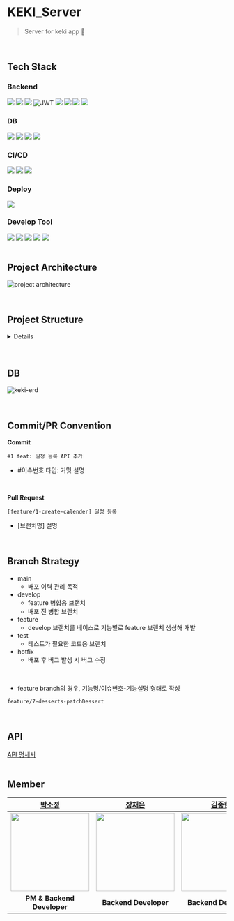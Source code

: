 # KEKI_Server
>  Server for keki app 🍰
<br>

## Tech Stack
### Backend
<img src="https://img.shields.io/badge/java-007396?style=for-the-badge&logo=java&logoColor=white"> <img src="https://img.shields.io/badge/springboot-6DB33F?style=for-the-badge&logo=springboot&logoColor=white"> <img src="https://img.shields.io/badge/spring security-6DB33F?style=for-the-badge&logo=springsecurity&logoColor=white"> ![JWT](https://img.shields.io/badge/JWT-black?style=for-the-badge&logo=JSON%20web%20tokens) <img src="https://img.shields.io/badge/spring data jpa-6DB33F?style=for-the-badge&logoColor=white"> <img src="https://img.shields.io/badge/querydsl-6DB33F?style=for-the-badge&logoColor=white"> <img src="https://img.shields.io/badge/hibernate-59666C?style=for-the-badge&logo=hibernate&logoColor=white"> <img src="https://img.shields.io/badge/gradle-02303A?style=for-the-badge&logo=gradle&logoColor=white"> 

### DB
<img src="https://img.shields.io/badge/amazon rds-527FFF?style=for-the-badge&logo=amazonrds&logoColor=white"> <img src="https://img.shields.io/badge/mysql-4479A1?style=for-the-badge&logo=mysql&logoColor=white"> <img src="https://img.shields.io/badge/jasypt-0769AD?style=for-the-badge&logoColor=white"> <img src="https://img.shields.io/badge/redis-DC382D?style=for-the-badge&logo=redis&logoColor=white"> 

### CI/CD
<img src="https://img.shields.io/badge/jenkins-D24939?style=for-the-badge&logo=jenkins&logoColor=white"> <img src="https://img.shields.io/badge/docker-2496ED?style=for-the-badge&logo=docker&logoColor=white"> <img src="https://img.shields.io/badge/docker hub-2496ED?style=for-the-badge&logo=docker&logoColor=white"> 

### Deploy
<img src="https://img.shields.io/badge/amazon ec2-FF9900?style=for-the-badge&logo=amazon ec2&logoColor=white"> 

### Develop Tool
<img src="https://img.shields.io/badge/intelliJ-000000?style=for-the-badge&logo=intellij idea&logoColor=white"> <img src="https://img.shields.io/badge/postman-FF6C37?style=for-the-badge&logo=postman&logoColor=white"> <img src="https://img.shields.io/badge/swagger-85EA2D?style=for-the-badge&logo=swagger&logoColor=white"> <img src="https://img.shields.io/badge/github-181717?style=for-the-badge&logo=github&logoColor=white"> <img src="https://img.shields.io/badge/git-F05032?style=for-the-badge&logo=git&logoColor=white">
<br> 
<br>

## Project Architecture
![project architecture](https://user-images.githubusercontent.com/90203250/225488610-1f3b1b4b-e2ec-454b-9ab0-035788414cbf.png)


<br>

## Project Structure

<details>
<summary>Details</summary>

```jsx
.
│  .gitignore
│  build.gradle
│  Dockerfile
│  gradlew
│  gradlew.bat
│  result.txt
│  settings.gradle
│                      
├─gradle
│  └─wrapper
│          gradle-wrapper.jar
│          gradle-wrapper.properties
│          
└─src
    ├─main
    │  ├─java
    │  │  └─com
    │  │      └─codepatissier
    │  │          └─keki
    │  │              │  KekiApplication.java
    │  │              │  TestController.java
    │  │              │  
    │  │              ├─calendar
    │  │              │  │  CalendarCategory.java
    │  │              │  │  
    │  │              │  ├─contoller
    │  │              │  │      CalendarController.java
    │  │              │  │      
    │  │              │  ├─dto
    │  │              │  │      CalendarHashTag.java
    │  │              │  │      CalendarListRes.java
    │  │              │  │      CalendarReq.java
    │  │              │  │      CalendarRes.java
    │  │              │  │      HomePostRes.java
    │  │              │  │      HomeRes.java
    │  │              │  │      HomeTagRes.java
    │  │              │  │      PopularTagRes.java
    │  │              │  │      TagRes.java
    │  │              │  │      
    │  │              │  ├─entity
    │  │              │  │      Calendar.java
    │  │              │  │      CalendarTag.java
    │  │              │  │      
    │  │              │  ├─repository
    │  │              │  │  ├─Calendar
    │  │              │  │  │      CalendarCustom.java
    │  │              │  │  │      CalendarRepository.java
    │  │              │  │  │      CalendarRepositoryImpl.java
    │  │              │  │  │      
    │  │              │  │  └─CalendarTag
    │  │              │  │          CalendarTagCustom.java
    │  │              │  │          CalendarTagRepository.java
    │  │              │  │          CalendarTagRepositoryImpl.java
    │  │              │  │          
    │  │              │  └─service
    │  │              │          CalendarService.java
    │  │              │          
    │  │              ├─common
    │  │              │  │  BaseEntity.java
    │  │              │  │  BaseException.java
    │  │              │  │  BaseResponse.java
    │  │              │  │  BaseResponseStatus.java
    │  │              │  │  Constant.java
    │  │              │  │  EmptyStringToNullConverter.java
    │  │              │  │  Role.java
    │  │              │  │  
    │  │              │  ├─config
    │  │              │  │      JasyptConfig.java
    │  │              │  │      QueryDslConfig.java
    │  │              │  │      SwaggerConfig.java
    │  │              │  │      WebSecurityConfig.java
    │  │              │  │      
    │  │              │  └─Tag
    │  │              │         Tag.java
    │  │              │         TagRepository.java
    │  │              │          
    │  │              ├─cs
    │  │              │  ├─controller
    │  │              │  │      CsController.java
    │  │              │  │      
    │  │              │  ├─dto
    │  │              │  │      GetNoticeListRes.java
    │  │              │  │      GetNoticeRes.java
    │  │              │  │      
    │  │              │  ├─entity
    │  │              │  │      Hide.java
    │  │              │  │      Notice.java
    │  │              │  │      Report.java
    │  │              │  │      ReportCategory.java
    │  │              │  │      
    │  │              │  ├─repository
    │  │              │  │      HideRepository.java
    │  │              │  │      NoticeRepository.java
    │  │              │  │      ReportRepository.java
    │  │              │  │      
    │  │              │  └─service
    │  │              │          CsService.java
    │  │              │          
    │  │              ├─dessert
    │  │              │  ├─controller
    │  │              │  │      DessertController.java
    │  │              │  │      
    │  │              │  ├─dto
    │  │              │  │      GetDessertRes.java
    │  │              │  │      GetStoreDessertRes.java
    │  │              │  │      GetStoreDessertsRes.java
    │  │              │  │      PatchDessertReq.java
    │  │              │  │      PostDessertReq.java
    │  │              │  │      
    │  │              │  ├─entity
    │  │              │  │      Dessert.java
    │  │              │  │      
    │  │              │  ├─repository
    │  │              │  │      DessertRepository.java
    │  │              │  │      
    │  │              │  └─service
    │  │              │          DessertService.java
    │  │              │          
    │  │              ├─history
    │  │              │  ├─controller
    │  │              │  │      HistoryController.java
    │  │              │  │      
    │  │              │  ├─dto
    │  │              │  │      HistorySearchRes.java
    │  │              │  │      PostSearchRes.java
    │  │              │  │      SearchRes.java
    │  │              │  │      
    │  │              │  ├─entity
    │  │              │  │      PostHistory.java
    │  │              │  │      SearchHistory.java
    │  │              │  │      
    │  │              │  ├─repository
    │  │              │  │      PostHistoryCustom.java
    │  │              │  │      PostHistoryRepository.java
    │  │              │  │      PostHistoryRepositoryImpl.java
    │  │              │  │      SearchHistoryCustom.java
    │  │              │  │      SearchHistoryRepository.java
    │  │              │  │      SearchHistoryRepositoryImpl.java
    │  │              │  │      
    │  │              │  └─service
    │  │              │          PostHistoryService.java
    │  │              │          SearchHistoryService.java
    │  │              │          
    │  │              ├─post
    │  │              │  ├─controller
    │  │              │  │      PostController.java
    │  │              │  │      
    │  │              │  ├─dto
    │  │              │  │      DessertsRes.java
    │  │              │  │      GetLikePostRes.java
    │  │              │  │      GetLikePostsRes.java
    │  │              │  │      GetMakePostRes.java
    │  │              │  │      GetModifyPostRes.java
    │  │              │  │      GetPostRes.java
    │  │              │  │      GetPostsRes.java
    │  │              │  │      PatchPostReq.java
    │  │              │  │      PostPostReq.java
    │  │              │  │      PostReportReq.java
    │  │              │  │      
    │  │              │  ├─entity
    │  │              │  │      Post.java
    │  │              │  │      PostImg.java
    │  │              │  │      PostLike.java
    │  │              │  │      PostTag.java
    │  │              │  │      
    │  │              │  ├─repository
    │  │              │  │      PostCustom.java
    │  │              │  │      PostImgRepository.java
    │  │              │  │      PostLikeRepository.java
    │  │              │  │      PostRepository.java
    │  │              │  │      PostRepositoryImpl.java
    │  │              │  │      PostTagCustom.java
    │  │              │  │      PostTagRepository.java
    │  │              │  │      PostTagRepositoryImpl.java
    │  │              │  │      
    │  │              │  └─service
    │  │              │          PostService.java
    │  │              │          
    │  │              ├─store
    │  │              │  ├─controller
    │  │              │  │      StoreController.java
    │  │              │  │      
    │  │              │  ├─dto
    │  │              │  │      GetMyPageStoreProfileRes.java
    │  │              │  │      GetStoreInfoRes.java
    │  │              │  │      GetStoreProfileRes.java
    │  │              │  │      PatchProfileReq.java
    │  │              │  │      PostStoreReq.java
    │  │              │  │      PostStoreRes.java
    │  │              │  │      
    │  │              │  ├─entity
    │  │              │  │      Store.java
    │  │              │  │      
    │  │              │  ├─repository
    │  │              │  │      StoreRepository.java
    │  │              │  │      
    │  │              │  └─service
    │  │              │          StoreService.java
    │  │              │          
    │  │              └─user
    │  │                  ├─controller
    │  │                  │      UserController.java
    │  │                  │      
    │  │                  ├─dto
    │  │                  │      GetProfileRes.java
    │  │                  │      GoogleLogin.java
    │  │                  │      KakaoLogin.java
    │  │                  │      NaverLogin.java
    │  │                  │      PatchProfileReq.java
    │  │                  │      PostCustomerReq.java
    │  │                  │      PostNicknameReq.java
    │  │                  │      PostUserReq.java
    │  │                  │      PostUserRes.java
    │  │                  │      
    │  │                  ├─entity
    │  │                  │      Provider.java
    │  │                  │      User.java
    │  │                  │      
    │  │                  ├─repository
    │  │                  │      UserRepository.java
    │  │                  │      
    │  │                  └─service
    │  │                          AuthService.java
    │  │                          GoogleService.java
    │  │                          KakaoService.java
    │  │                          NaverService.java
    │  │                          UserService.java
    │  │                          
    │  └─resources
    │          application-oauth.properties
    │          application.properties
    │          
    ├─querydsl
    │  └─java
    └─test
        └─java
            └─com
                └─codepatissier
                    └─keki
                         KekiApplicationTests.java
```
<br>
</details>
<br><br>

## DB 
![keki-erd](https://user-images.githubusercontent.com/80838501/218660483-b06e9835-7dd5-4292-aa94-073ae466c235.png)

<br>

## Commit/PR Convention
**Commit**
```
#1 feat: 일정 등록 API 추가
```
- #이슈번호 타입: 커밋 설명
<br>

**Pull Request**
```
[feature/1-create-calender] 일정 등록
```
- [브랜치명]  설명
<br>

## Branch Strategy
- main
    - 배포 이력 관리 목적
- develop
    - feature 병합용 브랜치
    - 배포 전 병합 브랜치
- feature
    - develop 브랜치를 베이스로 기능별로 feature 브랜치 생성해 개발
- test
    - 테스트가 필요한 코드용 브랜치
- hotfix
    - 배포 후 버그 발생 시 버그 수정 
<br>

- feature branch의 경우, 기능명/이슈번호-기능설명 형태로 작성
```md
feature/7-desserts-patchDessert
```
<br>

## API
[API 명세서]( https://broadleaf-mist-919.notion.site/API-72e2b7a446544ee18493354baa0cda17 )
<br>
<br>

## Member
|[박소정](https://github.com/sojungpp)|[장채은](https://github.com/chaerlo127)|[김중현](https://github.com/JoongHyun-Kim)|[박서연](https://github.com/psyeon1120)|
|:---:|:---:|:---:|:---:|
|<img src="https://github.com/sojungpp.png" width="180" height="180" >|<img src="https://github.com/chaerlo127.png" width="180" height="180" >|<img src="https://github.com/JoongHyun-Kim.png" width="180" height="180" >|<img src="https://github.com/psyeon1120.png" width="180" height="180">|
| **PM & Backend Developer** | **Backend Developer**| **Backend Developer** | **Backend Developer** |

